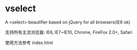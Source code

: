 vselect
=======

A &lt;select> beautifier based on jQuery for all browsers(IE6 ok)

支持所有主流浏览器: IE6, IE7~IE10, Chrome, FireFox 2.0+, Safari

使用方法参考 index.html